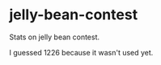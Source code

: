 jelly-bean-contest
==================

Stats on jelly bean contest.

I guessed 1226 because it wasn't used yet.
